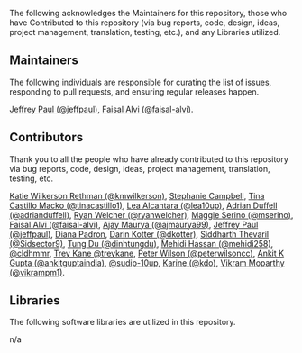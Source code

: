 The following acknowledges the Maintainers for this repository, those who have Contributed to this repository (via bug reports, code, design, ideas, project management, translation, testing, etc.), and any Libraries utilized.

## Maintainers

The following individuals are responsible for curating the list of issues, responding to pull requests, and ensuring regular releases happen.

[Jeffrey Paul (@jeffpaul)](https://github.com/jeffpaul), [Faisal Alvi (@faisal-alvi)](https://github.com/faisal-alvi).

## Contributors

Thank you to all the people who have already contributed to this repository via bug reports, code, design, ideas, project management, translation, testing, etc.

[Katie Wilkerson Rethman (@kmwilkerson)](https://github.com/kmwilkerson), [Stephanie Campbell](https://10up.com), [Tina Castillo Macko (@tinacastillo1)](https://github.com/tinacastillo1), [Lea Alcantara (@lea10up)](https://github.com/lea10up), [Adrian Duffell (@adrianduffell)](https://github.com/adrianduffell), [Ryan Welcher (@ryanwelcher)](https://github.com/ryanwelcher), [Maggie Serino (@mserino)](https://github.com/mserino), [Faisal Alvi (@faisal-alvi)](https://github.com/faisal-alvi), [Ajay Maurya (@ajmaurya99)](https://github.com/ajmaurya99), [Jeffrey Paul (@jeffpaul)](https://github.com/jeffpaul), [Diana Padron](https://profiles.wordpress.org/dianapadron/), [Darin Kotter (@dkotter)](https://github.com/dkotter), [Siddharth Thevaril (@Sidsector9)](https://github.com/Sidsector9), [Tung Du (@dinhtungdu)](https://github.com/dinhtungdu), [Mehidi Hassan (@mehidi258)](https://github.com/mehidi258), [@cldhmmr](https://github.com/cldhmmr), [Trey Kane @treykane](https://github.com/treykane), [Peter Wilson (@peterwilsoncc)](https://github.com/peterwilsoncc), [Ankit K Gupta (@ankitguptaindia)](https://github.com/ankitguptaindia), [@sudip-10up](https://github.com/sudip-10up), [Karine (@kdo)](https://github.com/kdo), [Vikram Moparthy (@vikrampm1)](https://github.com/vikrampm1).

## Libraries

The following software libraries are utilized in this repository.

n/a
